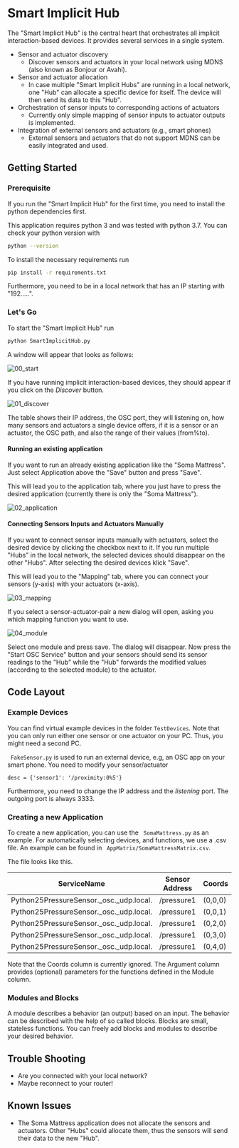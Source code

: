 # Smart Implicit Hub

The "Smart Implicit Hub" is the central heart that orchestrates all implicit interaction-based devices. It provides several services in a single system.

* Sensor and actuator discovery
  * Discover sensors and actuators in your local network using MDNS (also known as Bonjour or Avahi).
* Sensor and actuator allocation
  * In case multiple "Smart Implicit Hubs" are running in a local network, one "Hub" can allocate a specific device for itself. The device will then send its data to this "Hub".
* Orchestration of sensor inputs to corresponding actions of actuators
  * Currently only simple mapping of sensor inputs to actuator outputs is implemented.
* Integration of external sensors and actuators (e.g., smart phones)
  * External sensors and actuators that do not support MDNS can be easily integrated and used.

## Getting Started

### Prerequisite

If you run the "Smart Implicit Hub" for the first time, you need to install the python dependencies first.

This application requires python 3 and was tested with python 3.7. You can check your python version with

```bash
python --version
```

To install the necessary requirements run

```bash
pip install -r requirements.txt
```

Furthermore, you need to be in a local network that has an IP starting with "192.....".

### Let's Go

To start the "Smart Implicit Hub" run

```bash
python SmartImplicitHub.py
```

A window will appear that looks as follows:

![00_start](doc/00_start.png)

If you have running implicit interaction-based devices, they should appear if you click on the *Discover* button.

![01_discover](doc/01_discover.png)

The table shows their IP address, the OSC port, they will listening on, how many sensors and actuators a single device offers, if it is a sensor or an actuator, the OSC path, and also the range of their values (from%to).

#### Running an existing application

If you want to run an already existing application like the "Soma Mattress". Just select Application above the "Save" button and press "Save".

This will lead you to the application tab, where you just have to press the desired application (currently there is only the "Soma Mattress").

![02_application](doc/02_application.png)

#### Connecting Sensors Inputs and Actuators Manually

If you want to connect sensor inputs manually with actuators, select the desired device by clicking the checkbox next to it. If you run multiple "Hubs" in the local network, the selected devices should disappear on the other "Hubs". After selecting the desired devices klick "Save".

This will lead you to the "Mapping" tab, where you can connect your sensors (y-axis) with your actuators (x-axis). 

![03_mapping](doc/03_mapping.png)

If you select a sensor-actuator-pair a new dialog will open, asking you which mapping function you want to use.

![04_module](doc/04_module.png)

Select one module and press save. The dialog will disappear. Now press the "Start OSC Service" button and your sensors should send its sensor readings to the "Hub" while the "Hub" forwards the modified values (according to the selected module) to the actuator.



 ## Code Layout

### Example Devices

You can find virtual example devices in the folder ```TestDevices```. Note that you can only run either one sensor or one actuator on your PC. Thus, you might need a second PC.

``` FakeSensor.py``` is used to run an external device, e.g, an OSC app on your smart phone. You need to modify your sensor/actuator 

```
desc = {'sensor1': '/proximity:0%5'}
```

Furthermore, you need to change the IP address and the *listening* port. The outgoing port is always 3333.

### Creating a new Application

To create a new application, you can use the ``` SomaMattress.py``` as an example. For automatically selecting devices, and functions, we use a .csv file. An example can be found in ``` AppMatrix/SomaMattressMatrix.csv```.

The file looks like this.

| ServiceName                             | Sensor Address | Coords  | Actuator                            | Actuator Address | Module        | Argument |
| --------------------------------------- | -------------- | ------- | ----------------------------------- | ---------------- | ------------- | -------- |
| Python25PressureSensor._osc._udp.local. | /pressure1     | (0,0,0) | Python25MotorsGrid._osc._udp.local. | /motor1          | mattress_flat | -0,1     |
| Python25PressureSensor._osc._udp.local. | /pressure1     | (0,0,1) | Python25MotorsGrid._osc._udp.local. | /motor2          | mattress_flat | (1,0.5)  |
| Python25PressureSensor._osc._udp.local. | /pressure1     | (0,2,0) | Python25MotorsGrid._osc._udp.local. | /motor3          | mattress_flat | (2,0.5)  |
| Python25PressureSensor._osc._udp.local. | /pressure1     | (0,3,0) | Python25MotorsGrid._osc._udp.local. | /motor4          | mattress_flat | (3,0.5)  |
| Python25PressureSensor._osc._udp.local. | /pressure1     | (0,4,0) | Python25MotorsGrid._osc._udp.local. | /motor5          | mattress_flat | (4,0.5)  |

Note that the Coords column is currently ignored. The Argument column provides (optional) parameters for the functions defined in the Module column.

### Modules and Blocks

A module describes a behavior (an output) based on an input. The behavior can be described with the help of so called blocks. Blocks are small, stateless functions. You can freely add blocks and modules to describe your desired behavior.

## Trouble Shooting

* Are you connected with your local network?
* Maybe reconnect to your router!

## Known Issues

* The Soma Mattress application does not allocate the sensors and actuators. Other "Hubs" could allocate them, thus the sensors will send their data to the new "Hub".